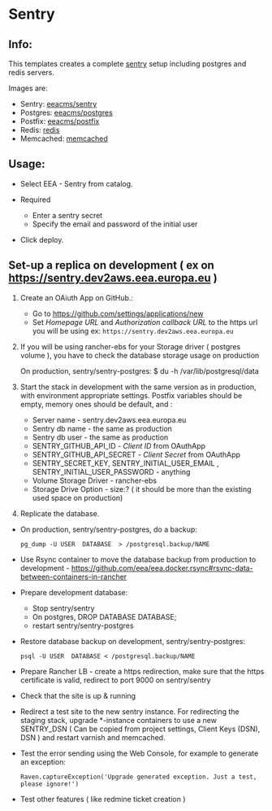 # Sentry


## Info:
 This templates creates a complete [sentry](https://github.com/getsentry/sentry) setup including postgres and redis servers.

 Images are:
 * Sentry: [eeacms/sentry](https://hub.docker.com/r/eeacms/sentry/)
 * Postgres: [eeacms/postgres](https://hub.docker.com/r/eeacms/postgres/)
 * Postfix: [eeacms/postfix](https://hub.docker.com/r/eeacms/postfix)
 * Redis: [redis](https://hub.docker.com/_/redis/)
 * Memcached: [memcached](https://hub.docker.com/_/memcached)

## Usage:

 * Select EEA - Sentry from catalog.

 * Required
   * Enter a sentry secret
   * Specify the email and password of the initial user

 * Click deploy.

## Set-up a replica on development ( ex on https://sentry.dev2aws.eea.europa.eu )

1. Create an OAiuth App on GitHub.:

   * Go to https://github.com/settings/applications/new
   * Set *Homepage URL* and *Authorization callback URL* to the https url you will be using ex: `https://sentry.dev2aws.eea.europa.eu`
    
    
2. If you will be using rancher-ebs for your Storage driver ( postgres volume ), you have to check the database storage usage on production 
    
    On production, sentry/sentry-postgres:
    $ du -h  /var/lib/postgresql/data
    
3. Start the stack in development with the same version as in production, with environment appropriate settings. Postfix variables should be empty, memory ones should be default, and :
   * Server name -  sentry.dev2aws.eea.europa.eu
   * Sentry db name - the same as production
   * Sentry db user - the same as production 
   * SENTRY_GITHUB_API_ID - *Client ID* from OAuthApp
   * SENTRY_GITHUB_API_SECRET - *Client Secret* from OAuthApp
   * SENTRY_SECRET_KEY,  SENTRY_INITIAL_USER_EMAIL , SENTRY_INITIAL_USER_PASSWORD - anything
   * Volume Storage Driver - rancher-ebs
   * Storage Drive Option - size:? ( it should be more than the existing used space on production)
   
4. Replicate the database.

* On production, sentry/sentry-postgres, do a backup:
    
      pg_dump -U USER  DATABASE  > /postgresql.backup/NAME
      
* Use Rsync container to move the database backup from production to development - https://github.com/eea/eea.docker.rsync#rsync-data-between-containers-in-rancher

* Prepare development database:
     -  Stop sentry/sentry
     -  On postgres, DROP DATABASE DATABASE;
     -  restart sentry/sentry-postgres
* Restore database backup on development, sentry/sentry-postgres:
    
      psql -U USER  DATABASE < /postgresql.backup/NAME

* Prepare Rancher LB - create a https redirection, make sure that the https certificate is valid, redirect to port 9000 on sentry/sentry

* Check that the site is up & running

* Redirect a test site to the new sentry instance. For redirecting the staging stack, upgrade *-instance containers to use a new SENTRY_DSN ( Can be copied from project settings, Client Keys (DSN), DSN  ) and restart varnish and memcached.

* Test the error sending using the Web Console, for example to generate an exception:

      Raven.captureException('Upgrade generated exception. Just a test, please ignore!')

* Test other features ( like redmine ticket creation )
